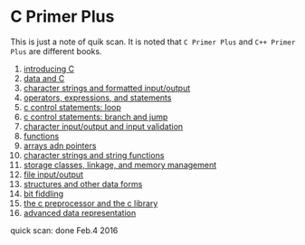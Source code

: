 C Primer Plus
===

This is just a note of quik scan. It is noted that
`C Primer Plus` and `C++ Primer Plus` are different books.

1. [introducing C](./chap2)  
2. [data and C](./chap3)  
3. [character strings and formatted input/output](./chap4)  
4. [operators, expressions, and statements](./chap5)  
5. [c control statements: loop](./chap6)  
6. [c control statements: branch and jump](./chap7)  
7. [character input/output and input validation](./chap8)  
8. [functions](./chap9)  
9. [arrays adn pointers](./chap10)   
10. [character strings and string functions](./chap11)  
11. [storage classes, linkage, and memory management](./chap12)  
12. [file input/output](./chap13)  
13. [structures and other data forms](./chap14)  
14. [bit fiddling](./chap15)   
15. [the c preprocessor and the c library](./chap16)  
16. [advanced data representation](./chap17)  

quick scan: done Feb.4 2016
